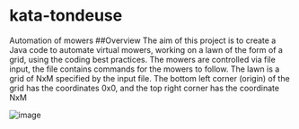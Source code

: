 # kata-tondeuse
Automation of mowers
##Overview
The aim of this project is to create a Java code to automate virtual mowers, working on a lawn of the form of a grid, using the coding best practices.
The mowers are controlled via file input, the file contains commands for the mowers to follow.
The lawn is a grid of NxM specified by the input file. 
The bottom left corner (origin) of the grid has the coordinates 0x0, and the top right corner has the coordinate NxM



![image](https://user-images.githubusercontent.com/403470/205603449-beead217-fa9f-47c4-aa6c-329ee700582d.png)

